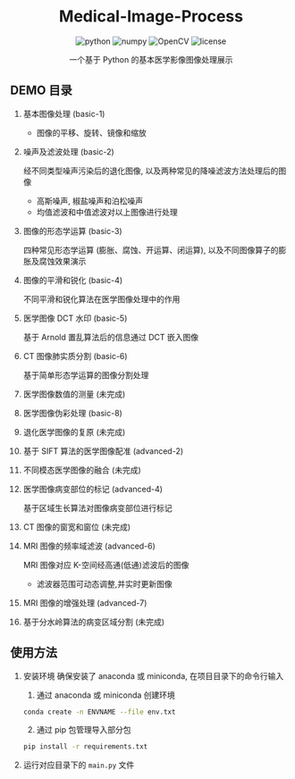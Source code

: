<div align="center">

# Medical-Image-Process

<img src="https://img.shields.io/badge/python-3.9+-blue.svg" alt="python">

<img src="https://img.shields.io/badge/numpy-1.26.0-blue" alt="numpy">

<img src="https://img.shields.io/badge/OpenCV-4.8.1-blue" alt="OpenCV">

<img src="https://img.shields.io/github/license/s1YH0pper/Medical-Image-Process.svg" alt="license">

一个基于 Python 的基本医学影像图像处理展示

</div>

## DEMO 目录

1. 基本图像处理 (basic-1)

   - 图像的平移、旋转、镜像和缩放

2. 噪声及滤波处理 (basic-2)

   经不同类型噪声污染后的退化图像, 以及两种常见的降噪滤波方法处理后的图像

   - 高斯噪声, 椒盐噪声和泊松噪声
   - 均值滤波和中值滤波对以上图像进行处理

3. 图像的形态学运算 (basic-3)

   四种常见形态学运算 (膨胀、腐蚀、开运算、闭运算), 以及不同图像算子的膨胀及腐蚀效果演示

4. 图像的平滑和锐化 (basic-4)

   不同平滑和锐化算法在医学图像处理中的作用

5. 医学图像 DCT 水印 (basic-5)

   基于 Arnold 置乱算法后的信息通过 DCT 嵌入图像

6. CT 图像肺实质分割 (basic-6)

   基于简单形态学运算的图像分割处理

7. 医学图像数值的测量 (未完成)
8. 医学图像伪彩处理 (basic-8)
9. 退化医学图像的复原 (未完成)
10. 基于 SIFT 算法的医学图像配准 (advanced-2)
11. 不同模态医学图像的融合 (未完成)
12. 医学图像病变部位的标记 (advanced-4)

    基于区域生长算法对图像病变部位进行标记

13. CT 图像的窗宽和窗位 (未完成)
14. MRI 图像的频率域滤波 (advanced-6)

    MRI 图像对应 K-空间经高通(低通)滤波后的图像

    - 滤波器范围可动态调整,并实时更新图像

15. MRI 图像的增强处理 (advanced-7)
16. 基于分水岭算法的病变区域分割 (未完成)

## 使用方法

1. 安装环境
   确保安装了 anaconda 或 miniconda, 在项目目录下的命令行输入

   1. 通过 anaconda 或 miniconda 创建环境

   ```bash
   conda create -n ENVNAME --file env.txt
   ```

   2. 通过 pip 包管理导入部分包

   ```bash
   pip install -r requirements.txt
   ```

2. 运行对应目录下的 `main.py` 文件
